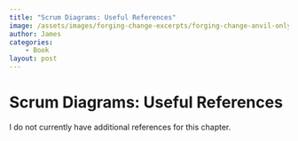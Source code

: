 ```yaml
---
title: "Scrum Diagrams: Useful References"
image: /assets/images/forging-change-excerpts/forging-change-anvil-only.png
author: James
categories: 
    - Book
layout: post
---
```


# Scrum Diagrams: Useful References

I do not currently have additional references for this chapter.